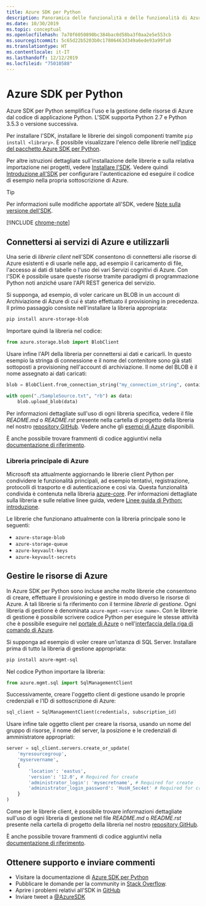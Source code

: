 ```yaml
---
title: Azure SDK per Python
description: Panoramica delle funzionalità e delle funzionalità di Azure SDK per Python che consentono agli sviluppatori di aumentare la produttività quando usano i servizi di Azure.
ms.date: 10/30/2019
ms.topic: conceptual
ms.openlocfilehash: 7a70f6050890bc384bac0d58ba3f0aa2e5e553cb
ms.sourcegitcommit: 5c65d22b5203b0c17806463d349a6ede93a99fa0
ms.translationtype: HT
ms.contentlocale: it-IT
ms.lasthandoff: 12/12/2019
ms.locfileid: "75010588"
---
```

# <a name="azure-sdk-for-python"></a>Azure SDK per Python

Azure SDK per Python semplifica l'uso e la gestione delle risorse di Azure dal codice di applicazione Python. L'SDK supporta Python 2.7 e Python 3.5.3 o versione successiva.

Per installare l'SDK, installare le librerie dei singoli componenti tramite `pip install <library>`. È possibile visualizzare l'elenco delle librerie nell'[indice del pacchetto Azure SDK per Python](https://github.com/Azure/azure-sdk-for-python/blob/master/packages.md).

Per altre istruzioni dettagliate sull'installazione delle librerie e sulla relativa importazione nei progetti, vedere [Installare l'SDK](python-sdk-azure-install.md). Vedere quindi [Introduzione all'SDK](python-sdk-azure-get-started.yml) per configurare l'autenticazione ed eseguire il codice di esempio nella propria sottoscrizione di Azure.

> [!TIP]
> Per informazioni sulle modifiche apportate all'SDK, vedere [Note sulla versione dell'SDK](https://azure.github.io/azure-sdk/).

[!INCLUDE [chrome-note](includes/chrome-note.md)]

## <a name="connect-and-use-azure-services"></a>Connettersi ai servizi di Azure e utilizzarli

Una serie di *librerie client* nell'SDK consentono di connettersi alle risorse di Azure esistenti e di usarle nelle app, ad esempio il caricamento di file, l'accesso ai dati di tabelle o l'uso dei vari Servizi cognitivi di Azure. Con l'SDK è possibile usare queste risorse tramite paradigmi di programmazione Python noti anziché usare l'API REST generica del servizio.

Si supponga, ad esempio, di voler caricare un BLOB in un account di Archiviazione di Azure di cui è stato effettuato il provisioning in precedenza. Il primo passaggio consiste nell'installare la libreria appropriata:

```bash
pip install azure-storage-blob
```

Importare quindi la libreria nel codice:

```python
from azure.storage.blob import BlobClient
```

Usare infine l'API della libreria per connettersi ai dati e caricarli. In questo esempio la stringa di connessione e il nome del contenitore sono già stati sottoposti a provisioning nell'account di archiviazione. Il nome del BLOB è il nome assegnato ai dati caricati:

```python
blob = BlobClient.from_connection_string("my_connection_string", container="mycontainer", blob="my_blob")

with open("./SampleSource.txt", "rb") as data:
    blob.upload_blob(data)
```

Per informazioni dettagliate sull'uso di ogni libreria specifica, vedere il file *README.md* o *README.rst* presente nella cartella di progetto della libreria nel nostro [repository GitHub](https://github.com/Azure/azure-sdk-for-python/tree/master/sdk). Vedere anche gli [esempi di Azure](https://docs.microsoft.com/samples/browse/?languages=python) disponibili.

È anche possibile trovare frammenti di codice aggiuntivi nella [documentazione di riferimento](/python/api?view=azure-python).

### <a name="the-azure-core-library"></a>Libreria principale di Azure

Microsoft sta attualmente aggiornando le librerie client Python per condividere le funzionalità principali, ad esempio tentativi, registrazione, protocolli di trasporto e di autenticazione e così via. Questa funzionalità condivida è contenuta nella libreria [azure-core](https://github.com/Azure/azure-sdk-for-python/tree/master/sdk/core/azure-core). Per informazioni dettagliate sulla libreria e sulle relative linee guida, vedere [Linee guida di Python: introduzione](https://azure.github.io/azure-sdk/python_introduction.html).

Le librerie che funzionano attualmente con la libreria principale sono le seguenti:

- `azure-storage-blob`
- `azure-storage-queue`
- `azure-keyvault-keys`
- `azure-keyvault-secrets`

## <a name="manage-azure-resources"></a>Gestire le risorse di Azure

In Azure SDK per Python sono incluse anche molte librerie che consentono di creare, effettuare il provisioning e gestire in modo diverso le risorse di Azure. A tali librerie si fa riferimento con il termine *librerie di gestione*. Ogni libreria di gestione è denominata `azure-mgmt-<service name>`. Con le librerie di gestione è possibile scrivere codice Python per eseguire le stesse attività che è possibile eseguire nel [portale di Azure](https://portal.azure.com) o nell'[interfaccia della riga di comando di Azure](https://docs.microsoft.com/cli/azure/install-azure-cli).

Si supponga ad esempio di voler creare un'istanza di SQL Server. Installare prima di tutto la libreria di gestione appropriata:

```bash
pip install azure-mgmt-sql
```

Nel codice Python importare la libreria:

```python
from azure.mgmt.sql import SqlManagementClient

```

Successivamente, creare l'oggetto client di gestione usando le proprie credenziali e l'ID di sottoscrizione di Azure:

```python
sql_client = SqlManagementClient(credentials, subscription_id)
```

Usare infine tale oggetto client per creare la risorsa, usando un nome del gruppo di risorse, il nome del server, la posizione e le credenziali di amministratore appropriati:

```python
server = sql_client.servers.create_or_update(
    'myresourcegroup',
    'myservername',
    {
        'location': 'eastus',
        'version': '12.0', # Required for create
        'administrator_login': 'mysecretname', # Required for create
        'administrator_login_password': 'HusH_Sec4et' # Required for create
    }
)
```

Come per le librerie client, è possibile trovare informazioni dettagliate sull'uso di ogni libreria di gestione nel file *README.md* o *README.rst* presente nella cartella di progetto della libreria nel nostro [repository GitHub](https://github.com/Azure/azure-sdk-for-python/tree/master/sdk).

È anche possibile trovare frammenti di codice aggiuntivi nella [documentazione di riferimento](/python/api?view=azure-python). 

## <a name="get-help-and-give-feedback"></a>Ottenere supporto e inviare commenti

- Visitare la documentazione di [Azure SDK per Python](https://aka.ms/python-docs)
- Pubblicare le domande per la community in [Stack Overflow](https://stackoverflow.com/questions/tagged/azure-sdk-python).
- Aprire i problemi relativi all'SDK in [GitHub](https://github.com/Azure/azure-sdk-for-python/issues)
- Inviare tweet a [@AzureSDK](https://twitter.com/AzureSdk/)
